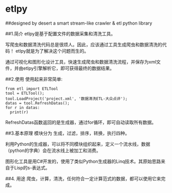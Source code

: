 # etlpy
##designed by desert
a smart stream-like crawler &amp; etl python library

##1.简介
etlpy是基于配置文件的数据采集和清洗工具。  

写爬虫和数据清洗代码总是很烦人。因此，应该通过工具生成爬虫和数据清洗的代码！  etlpy就是为了解决这个问题而生的。  

通过可视化和图形化设计工具，快速生成爬虫和数据清洗流程，并保存为xml文件，并由etlpy引擎解析它，即可获得最终的数据结果。

##2.使用
使用起来非常简单:
```
from etl import ETLTool
tool = ETLTool();
tool.LoadProject('project.xml', '数据清洗ETL-大众点评');
datas = tool.RefreshDatas();
for r in datas:
  print(r)
```
RefreshDatas函数返回的是生成器，通过for循环，即可自动读取所有数据。

##3.基本原理
模块分为 生成，过滤，排序，转换，执行四种。  

利用Python的生成器，可以将不同模块组织起来，定义一个流水线，数据（python的字典）会在流水线上被加工和消费。  

图形化工具是用C#开发的，使用了类似Python生成器的Linq技术。其原始思路来自于Lisp的s-表达式。

##4. 用途
爬虫，计算，清洗，任何符合一定计算范式的数据，都可以使用它来完成。

